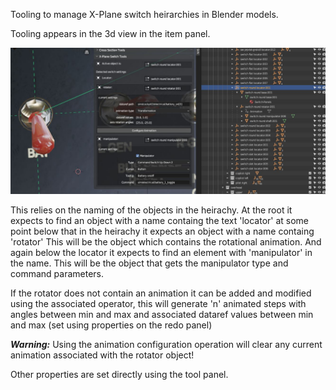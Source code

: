 Tooling to manage X-Plane switch heirarchies in Blender models.

Tooling appears in the 3d view in the item panel.

![Screenshot](documentation/screenshot1.jpg)

This relies on the naming of the objects in the heirachy. 
At the root it expects to find an object with a name containg the text 'locator' 
at some point below that in the heirachy it expects an object with a name containg 'rotator' 
This will be the object which contains the rotational animation. 
And again below the locator it expects to find an element with 'manipulator' in the name. This
will be the object that gets the manipulator type and command parameters.

If the rotator does not contain an animation it can be added and modified using the associated 
operator, this will generate 'n' animated steps with angles between min and max and associated 
dataref values between min and max (set using properties on the redo panel)

***Warning:*** Using the animation configuration operation will clear any current animation 
associated with the rotator object!

Other properties are set directly using the tool panel.